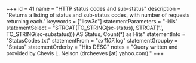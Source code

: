 +++
id = 41
name = "HTTP status codes and sub-status"
description = "Returns a listing of status and sub-status codes, with number of requests returning each."
keywords = ["iisw3c"]
statementParameters = "-i:iis"
statementSelect = "STRCAT(TO_STRING(sc-status), STRCAT('.', TO_STRING(sc-substatus))) AS Status, Count(*) as Hits"
statementInto = "StatusCodes.txt"
statementFrom = "*ex1107*.log"
statementGroupby = "Status"
statementOrderby = "Hits DESC"
notes = "Query written and provided by Chevis L. Nelson (drcheeves [at] yahoo.com)."
+++

